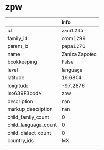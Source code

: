 # zpw
|                      | info           |
|:---------------------|:---------------|
| id                   | zani1235       |
| family_id            | otom1299       |
| parent_id            | papa1270       |
| name                 | Zaniza Zapotec |
| bookkeeping          | False          |
| level                | language       |
| latitude             | 16.6804        |
| longitude            | -97.2876       |
| iso639P3code         | zpw            |
| description          | nan            |
| markup_description   | nan            |
| child_family_count   | 0              |
| child_language_count | 0              |
| child_dialect_count  | 0              |
| country_ids          | MX             |